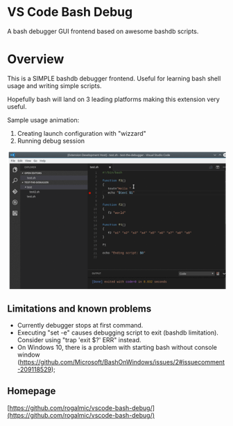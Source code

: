 # VS Code Bash Debug
A bash debugger GUI frontend based on awesome bashdb scripts.

# Overview
This is a SIMPLE bashdb debugger frontend. Useful for learning bash shell usage and writing simple scripts.

Hopefully bash will land on 3 leading platforms making this extension very useful.

Sample usage animation:
1. Creating launch configuration with "wizzard"
2. Running debug session

![unfortunatly no animation for you](images/bash-debug.gif "Creating launch configuration, then launching debugger for one of scripts in workarea...")

## Limitations and known problems
* Currently debugger stops at first command.
* Executing "set -e" causes debugging script to exit (bashdb limitation). Consider using "trap 'exit $?' ERR" instead.
* On Windows 10, there is a problem with starting bash without console window (https://github.com/Microsoft/BashOnWindows/issues/2#issuecomment-209118529);

## Homepage
[https://github.com/rogalmic/vscode-bash-debug/](https://github.com/rogalmic/vscode-bash-debug/)
